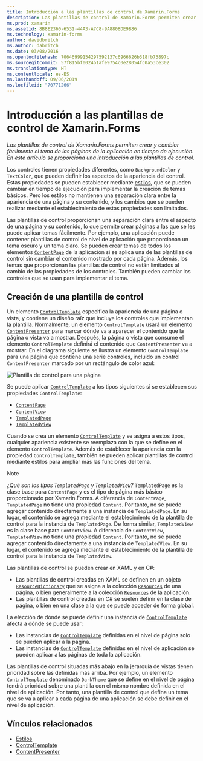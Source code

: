 ```yaml
---
title: Introducción a las plantillas de control de Xamarin.Forms
description: Las plantillas de control de Xamarin.Forms permiten crear y cambiar fácilmente el tema de las páginas de la aplicación en tiempo de ejecución. En este artículo se proporciona una introducción a las plantillas de control.
ms.prod: xamarin
ms.assetid: 8B8E2360-6531-44A3-A7C8-9A8808DE9B86
ms.technology: xamarin-forms
author: davidbritch
ms.author: dabritch
ms.date: 03/08/2016
ms.openlocfilehash: 70646999154297592137c6966626b318fb73897c
ms.sourcegitcommit: 57f815bf0024b1afe9754c0e28054fc0a53ce302
ms.translationtype: HT
ms.contentlocale: es-ES
ms.lasthandoff: 09/06/2019
ms.locfileid: "70771266"
---
```

# <a name="introduction-to-xamarinforms-control-templates"></a>Introducción a las plantillas de control de Xamarin.Forms

_Las plantillas de control de Xamarin.Forms permiten crear y cambiar fácilmente el tema de las páginas de la aplicación en tiempo de ejecución. En este artículo se proporciona una introducción a las plantillas de control._

Los controles tienen propiedades diferentes, como `BackgroundColor` y `TextColor`, que pueden definir los aspectos de la apariencia del control. Estas propiedades se pueden establecer mediante [estilos](~/xamarin-forms/user-interface/styles/index.md), que se pueden cambiar en tiempo de ejecución para implementar la creación de temas básicos. Pero los estilos no mantienen una separación clara entre la apariencia de una página y su contenido, y los cambios que se pueden realizar mediante el establecimiento de estas propiedades son limitados.

Las plantillas de control proporcionan una separación clara entre el aspecto de una página y su contenido, lo que permite crear páginas a las que se les puede aplicar temas fácilmente. Por ejemplo, una aplicación puede contener plantillas de control de nivel de aplicación que proporcionan un tema oscuro y un tema claro. Se pueden crear temas de todos los elementos [`ContentPage`](xref:Xamarin.Forms.ContentPage) de la aplicación si se aplica una de las plantillas de control sin cambiar el contenido mostrado por cada página. Además, los temas que proporcionan las plantillas de control no están limitados al cambio de las propiedades de los controles. También pueden cambiar los controles que se usan para implementar el tema.

## <a name="creating-a-controltemplate"></a>Creación de una plantilla de control

Un elemento [`ControlTemplate`](xref:Xamarin.Forms.ControlTemplate) especifica la apariencia de una página o vista, y contiene un diseño raíz que incluye los controles que implementan la plantilla. Normalmente, un elemento `ControlTemplate` usará un elemento [`ContentPresenter`](xref:Xamarin.Forms.ContentPresenter) para marcar dónde va a aparecer el contenido que la página o vista va a mostrar. Después, la página o vista que consume el elemento `ControlTemplate` definirá el contenido que `ContentPresenter` va a mostrar. En el diagrama siguiente se ilustra un elemento `ControlTemplate` para una página que contiene una serie controles, incluido un control `ContentPresenter` marcado por un rectángulo de color azul:

![](introduction-images/control-template.png "Plantilla de control para una página")

Se puede aplicar [`ControlTemplate`](xref:Xamarin.Forms.ControlTemplate) a los tipos siguientes si se establecen sus propiedades `ControlTemplate`:

- [`ContentPage`](xref:Xamarin.Forms.ContentPage)
- [`ContentView`](xref:Xamarin.Forms.ContentView)
- [`TemplatedPage`](xref:Xamarin.Forms.TemplatedPage)
- [`TemplatedView`](xref:Xamarin.Forms.TemplatedView)

Cuando se crea un elemento [`ControlTemplate`](xref:Xamarin.Forms.ControlTemplate) y se asigna a estos tipos, cualquier apariencia existente se reemplaza con la que se define en el elemento `ControlTemplate`. Además de establecer la apariencia con la propiedad `ControlTemplate`, también se pueden aplicar plantillas de control mediante estilos para ampliar más las funciones del tema.

> [!NOTE]
> *¿Qué son los tipos `TemplatedPage` y `TemplatedView`?* `TemplatedPage` es la clase base para `ContentPage` y es el tipo de página más básico proporcionado por Xamarin.Forms. A diferencia de `ContentPage`, `TemplatedPage` no tiene una propiedad `Content`. Por tanto, no se puede agregar contenido directamente a una instancia de `TemplatedPage`. En su lugar, el contenido se agrega mediante el establecimiento de la plantilla de control para la instancia de `TemplatedPage`. De forma similar, `TemplatedView` es la clase base para `ContentView`. A diferencia de `ContentView`, `TemplatedView` no tiene una propiedad `Content`. Por tanto, no se puede agregar contenido directamente a una instancia de `TemplatedView`. En su lugar, el contenido se agrega mediante el establecimiento de la plantilla de control para la instancia de `TemplatedView`.

Las plantillas de control se pueden crear en XAML y en C#:

- Las plantillas de control creadas en XAML se definen en un objeto [`ResourceDictionary`](xref:Xamarin.Forms.ResourceDictionary) que se asigna a la colección [`Resources`](xref:Xamarin.Forms.VisualElement.Resources) de una página, o bien generalmente a la colección [`Resources`](xref:Xamarin.Forms.Application.Resources) de la aplicación.
- Las plantillas de control creadas en C# se suelen definir en la clase de página, o bien en una clase a la que se puede acceder de forma global.

La elección de dónde se puede definir una instancia de [`ControlTemplate`](xref:Xamarin.Forms.ControlTemplate) afecta a dónde se puede usar:

- Las instancias de [`ControlTemplate`](xref:Xamarin.Forms.ControlTemplate) definidas en el nivel de página solo se pueden aplicar a la página.
- Las instancias de [`ControlTemplate`](xref:Xamarin.Forms.ControlTemplate) definidas en el nivel de aplicación se pueden aplicar a las páginas de toda la aplicación.

Las plantillas de control situadas más abajo en la jerarquía de vistas tienen prioridad sobre las definidas más arriba. Por ejemplo, un elemento [`ControlTemplate`](xref:Xamarin.Forms.ControlTemplate) denominado `DarkTheme` que se define en el nivel de página tendrá prioridad sobre una plantilla con el mismo nombre definida en el nivel de aplicación. Por tanto, una plantilla de control que defina un tema que se va a aplicar a cada página de una aplicación se debe definir en el nivel de aplicación.

## <a name="related-links"></a>Vínculos relacionados

- [Estilos](~/xamarin-forms/user-interface/styles/index.md)
- [ControlTemplate](xref:Xamarin.Forms.ControlTemplate)
- [ContentPresenter](xref:Xamarin.Forms.ContentPresenter)
